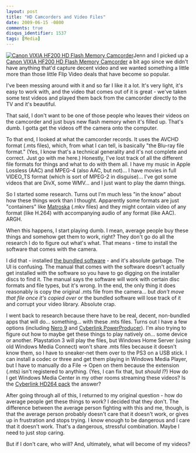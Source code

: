 ```yaml
---
layout: post
title: "HD Camcorders and Video Files"
date: 2009-06-15 -0800
comments: true
disqus_identifier: 1537
tags: [Media]
---
```

[![Canon VIXIA HF200 HD Flash Memory
Camcorder](http://ecx.images-amazon.com/images/I/41zLPwMJ7KL._SL500_AA280_.jpg)](http://www.amazon.com/gp/product/B001OI2Z2I?ie=UTF8&tag=mhsvortex&linkCode=as2&camp=1789&creative=9325&creativeASIN=B001OI2Z2I)Jenn
and I picked up a [Canon VIXIA HF200 HD Flash Memory
Camcorder](http://www.amazon.com/gp/product/B001OI2Z2I?ie=UTF8&tag=mhsvortex&linkCode=as2&camp=1789&creative=9325&creativeASIN=B001OI2Z2I)
a bit ago since we didn't have anything that'd capture decent video and
we wanted something a little more than those little Flip Video deals
that have become so popular.

I've been messing around with it and so far I like it a lot. It's very
light, it's easy to work with, and the video that comes out of it is
great - we've taken some test videos and played them back from the
camcorder directly to the TV and it's beautiful.

That said, I don't want to be one of those people who leaves their
videos on the camcorder and just buys new flash memory when it's filled
up. That's dumb. I gotta get the videos off the camera onto the
computer.

To that end, I looked at what the camcorder records. It uses the AVCHD
format (.mts files), which, from what I can tell, is basically "the
Blu-ray file format." (Yes, I know that's a technical generality and
it's not complete and correct. Just go with me here.) Honestly, I've
lost track of all the different file formats for things and what to do
with them all. I have my music in Apple Lossless (AAC) and MPEG-4 (also
AAC, but not)... I have movies in full VIDEO\_TS format (which is sort
of MPEG-2 in disguise)... I've got some videos that are DivX, some
WMV... and I just want to play the damn things.

So I started some research. Turns out I'm much less "in the know" about
how these things work than I thought. Apparently some formats are just
"containers" like [Matroska](http://www.matroska.org) (.mkv files) and
they might contain video of any format (like H.264) with accompanying
audio of any format (like AAC). ARGH.

When this happens, I start playing dumb. I mean, average people buy
these things and somehow get them to work, right? They don't go do all
the research I do to figure out what's what. That means - time to
install the software that comes with the camera.

I did that - installed [the bundled
software](http://www.pixela.co.jp/oem/canon/e/) - and it's absolute
garbage. The UI is confusing. The manual that comes with the software
doesn't actually get installed with the software so you have to go
digging on the installer discs to find it. The manual says the software
will work with certain disc formats and file types, but it's wrong. In
the end, the only thing it does reasonably is copy the original .mts
file from the camera... but *don't move that file once it's copied over*
or the bundled software will lose track of it and corrupt your video
library. Absolute crap.

I went back to research because there have to be real, decent,
non-bundled apps that will do... something... with these .mts files.
Turns out I have a few options (including [Nero
9](http://www.nero.com/enu/index.html) and [Cyberlink
PowerProducer](http://www.cyberlink.com/products/powerproducer/overview_en_US.html)).
I'm also trying to figure out how to maybe get these things to play
natively on... some device or another. Playstation 3 will play the
files, but Windows Home Server (using old Windows Media Connect) won't
share .mts files because it doesn't know them, so I have to sneaker-net
them over to the PS3 on a USB stick. I can install a codec or three and
get them playing in Windows Media Player, but I have to manually do a
File -\> Open on them because the extension (.mts) isn't registered to
anything. (Yes, I can fix that, but *should I*?) How do I get Windows
Media Center in my other rooms streaming these videos? Is the [Cyberlink
HD264 pack](http://www.cyberlink.com/store/hd-264-pack/buy_en_US.html)
the answer?

After going through all of this, I returned to my original question -
how do average people get these things to work? I decided that they
don't. The difference between the average person fighting with this and
me, though, is that the average person probably doesn't care that it
doesn't work, or gives up in frustration and stops trying. I know enough
to be dangerous and I care that it doesn't work. That's a dangerous,
stressful combination. Maybe I need to just stop caring.

But if I don't care, who will? And, ultimately, what will become of my
videos?

